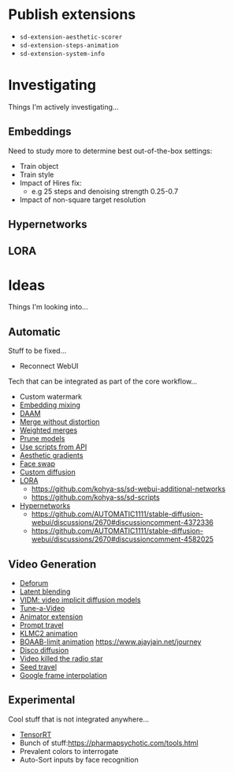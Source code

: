 # Publish extensions

- `sd-extension-aesthetic-scorer`
- `sd-extension-steps-animation`
- `sd-extension-system-info`

# Investigating

Things I'm actively investigating...

## Embeddings

Need to study more to determine best out-of-the-box settings:
- Train object
- Train style
- Impact of Hires fix:
  - e.g 25 steps and denoising strength 0.25-0.7
- Impact of non-square target resolution

## Hypernetworks

## LORA


# Ideas

Things I'm looking into...

## Automatic

Stuff to be fixed...

- Reconnect WebUI

Tech that can be integrated as part of the core workflow...

- Custom watermark
- [Embedding mixing](https://github.com/tkalayci71/embedding-inspector)
- [DAAM](https://github.com/kousw/stable-diffusion-webui-daam)
- [Merge without distortion](https://github.com/ogkalu2/Merge-Stable-Diffusion-models-without-distortion)
- [Weighted merges](https://github.com/bbc-mc/sdweb-merge-block-weighted-gui/tree/master)
- [Prune models](https://github.com/Akegarasu/sd-webui-model-converter)
- [Use scripts from API](https://github.com/AUTOMATIC1111/stable-diffusion-webui/pull/6469)
- [Aesthetic gradients](https://github.com/AUTOMATIC1111/stable-diffusion-webui-aesthetic-gradients)
- [Face swap](https://github.com/kex0/batch-face-swap)
- [Custom diffusion](https://github.com/guaneec/custom-diffusion-webui)
- [LORA](https://github.com/cloneofsimo/lora)
  - <https://github.com/kohya-ss/sd-webui-additional-networks>
  - <https://github.com/kohya-ss/sd-scripts>
- [Hypernetworks](https://civitai.com/models/4086/luisap-tutorial-hypernetwork-monkeypatch-method)
  - <https://github.com/AUTOMATIC1111/stable-diffusion-webui/discussions/2670#discussioncomment-4372336>
  - <https://github.com/AUTOMATIC1111/stable-diffusion-webui/discussions/2670#discussioncomment-4582025>

## Video Generation

- [Deforum](https://github.com/deforum-art/deforum-for-automatic1111-webui)
- [Latent blending](https://github.com/lunarring/latentblending/)
- [VIDM: video implicit diffusion models](https://github.com/MKFMIKU/vidm)
- [Tune-a-Video](https://github.com/showlab/Tune-A-Video)
- [Animator extension](https://github.com/Animator-Anon/animator_extension)
- [Prompt travel](https://github.com/Kahsolt/stable-diffusion-webui-prompt-travel)
- [KLMC2 animation](https://colab.research.google.com/github/dmarx/notebooks/blob/main/Stable_Diffusion_KLMC2_Animation.ipynb) 
- [BOAAB-limit animation](https://colab.research.google.com/drive/17kesyBVqubV_Zzchf2XoR-7MHk5jxTuo?usp=sharing) <https://www.ajayjain.net/journey>
- [Disco diffusion](https://colab.research.google.com/github/alembics/disco-diffusion/blob/main/Disco_Diffusion.ipynb)
- [Video killed the radio star](https://colab.research.google.com/github/dmarx/video-killed-the-radio-star/blob/main/Video_Killed_The_Radio_Star_Defusion.ipynb)
- [Seed travel](https://github.com/yownas/seed_travel)
- [Google frame interpolation](https://github.com/google-research/frame-interpolation)

## Experimental

Cool stuff that is not integrated anywhere...

- [TensorRT](https://www.photoroom.com/tech/stable-diffusion-25-percent-faster-and-save-seconds/)
- Bunch of stuff:<https://pharmapsychotic.com/tools.html>
- Prevalent colors to interrogate
- Auto-Sort inputs by face recognition
